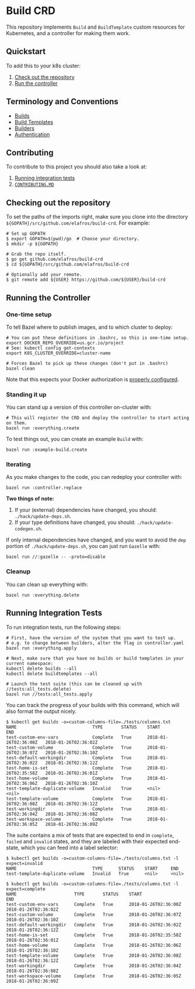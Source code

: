 # Build CRD

This repository implements `Build` and `BuildTemplate` custom resources
for Kubernetes, and a controller for making them work.

## Quickstart

To add this to your k8s cluster:

1. [Check out the repository](#checking-out-the-repository)
1. [Run the controller](#running-the-controller)

## Terminology and Conventions

* [Builds](./builds.md)
* [Build Templates](./build-templates.md)
* [Builders](./builder-contract.md)
* [Authentication](./cmd/creds-init/README.md)

## Contributing

To contribute to this project you should also take a look at:

1. [Running integration tests](#running-integration-tests)
1. [`CONTRIBUTING.MD`](./CONTRIBUTING.md)


## Checking out the repository

To set the paths of the imports right, make sure you clone into the directory
`${GOPATH}/src/github.com/elafros/build-crd`.  For example:

```shell
# Set up GOPATH
$ export GOPATH=$(pwd)/go  # Choose your directory.
$ mkdir -p ${GOPATH}

# Grab the repo itself.
$ go get github.com/elafros/build-crd
$ cd ${GOPATH}/src/github.com/elafros/build-crd

# Optionally add your remote.
$ git remote add ${USER} https://github.com/${USER}/build-crd
```

## Running the Controller

### One-time setup

To tell Bazel where to publish images, and to which cluster to deploy:

```shell
# You can put these definitions in .bashrc, so this is one-time setup.
export DOCKER_REPO_OVERRIDE=us.gcr.io/project
# See: kubectl config get-contexts
export K8S_CLUSTER_OVERRIDE=cluster-name

# Forces Bazel to pick up these changes (don't put in .bashrc)
bazel clean
```

Note that this expects your Docker authorization is [properly configured](
https://github.com/bazelbuild/rules_docker#authentication).

### Standing it up

You can stand up a version of this controller on-cluster with:
```shell
# This will register the CRD and deploy the controller to start acting on them.
bazel run :everything.create
```

To test things out, you can create an example `Build` with:
```shell
bazel run :example-build.create
```

### Iterating

As you make changes to the code, you can redeploy your controller with:
```shell
bazel run :controller.replace
```

**Two things of note:**
1. If your (external) dependencies have changed, you should:
   `./hack/update-deps.sh`.
1. If your type definitions have changed, you should:
   `./hack/update-codegen.sh`.

If only internal dependencies have changed, and you want to avoid the `dep`
portion of `./hack/update-deps.sh`, you can just run `Gazelle` with:
```shell
bazel run //:gazelle -- -proto=disable
```

### Cleanup

You can clean up everything with:
```shell
bazel run :everything.delete
```

## Running Integration Tests

To run integration tests, run the following steps:

```shell
# First, have the version of the system that you want to test up.
# e.g. to change between builders, alter the flag in controller.yaml
bazel run :everything.apply

# Next, make sure that you have no builds or build templates in your current namespace:
kubectl delete builds --all
kubectl delete buildtemplates --all

# Launch the test suite (this can be cleaned up with //tests:all_tests.delete)
bazel run //tests:all_tests.apply
```

You can track the progress of your builds with this command, which will also
format the output nicely.

```shell
$ kubectl get builds -o=custom-columns-file=./tests/columns.txt
NAME                             TYPE       STATUS    START                  END
test-custom-env-vars             Complete   True      2018-01-26T02:36:00Z   2018-01-26T02:36:02Z
test-custom-volume               Complete   True      2018-01-26T02:36:07Z   2018-01-26T02:36:10Z
test-default-workingdir          Complete   True      2018-01-26T02:36:02Z   2018-01-26T02:36:12Z
test-home-is-set                 Complete   True      2018-01-26T02:35:58Z   2018-01-26T02:36:01Z
test-home-volume                 Complete   True      2018-01-26T02:36:06Z   2018-01-26T02:36:10Z
test-template-duplicate-volume   Invalid    True      <nil>                  <nil>
test-template-volume             Complete   True      2018-01-26T02:36:08Z   2018-01-26T02:36:12Z
test-workingdir                  Complete   True      2018-01-26T02:36:04Z   2018-01-26T02:36:08Z
test-workspace-volume            Complete   True      2018-01-26T02:36:05Z   2018-01-26T02:36:09Z

```

The suite contains a mix of tests that are expected to end in `complete`,
`failed` and `invalid` states, and they are labeled with their expected
end-state, which you can feed into a label selector:

```shell
$ kubectl get builds -o=custom-columns-file=./tests/columns.txt -l expect=invalid
NAME                             TYPE      STATUS    START     END
test-template-duplicate-volume   Invalid   True      <nil>     <nil>

$ kubectl get builds -o=custom-columns-file=./tests/columns.txt -l expect=complete
NAME                      TYPE       STATUS    START                  END
test-custom-env-vars      Complete   True      2018-01-26T02:36:00Z   2018-01-26T02:36:02Z
test-custom-volume        Complete   True      2018-01-26T02:36:07Z   2018-01-26T02:36:10Z
test-default-workingdir   Complete   True      2018-01-26T02:36:02Z   2018-01-26T02:36:12Z
test-home-is-set          Complete   True      2018-01-26T02:35:58Z   2018-01-26T02:36:01Z
test-home-volume          Complete   True      2018-01-26T02:36:06Z   2018-01-26T02:36:10Z
test-template-volume      Complete   True      2018-01-26T02:36:08Z   2018-01-26T02:36:12Z
test-workingdir           Complete   True      2018-01-26T02:36:04Z   2018-01-26T02:36:08Z
test-workspace-volume     Complete   True      2018-01-26T02:36:05Z   2018-01-26T02:36:09Z

```

